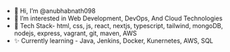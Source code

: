 - 👋 Hi, I’m @anubhabnath098
- 👀 I’m interested in Web Development, DevOps, And Cloud Technologies
- 🌱 Tech Stack- html, css, js, react, nextjs, typescript, tailwind, mongoDB, nodejs, express, vagrant, git, maven, AWS
- ✨ Currently learning - Java, Jenkins, Docker, Kunernetes, AWS, SQL

<!---
anubhabnath098/anubhabnath098 is a ✨ special ✨ repository because its `README.md` (this file) appears on your GitHub profile.
You can click the Preview link to take a look at your changes.
--->
